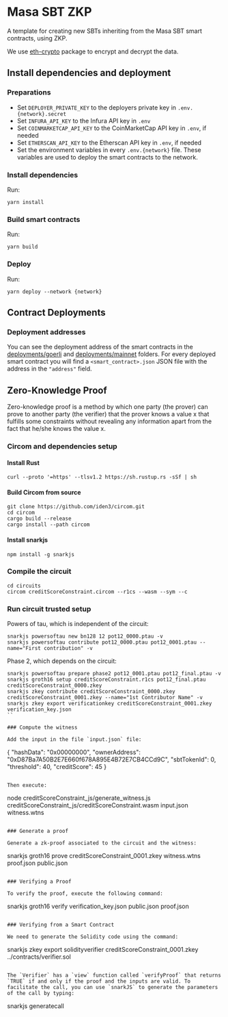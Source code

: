 # Masa SBT ZKP

A template for creating new SBTs inheriting from the Masa SBT smart contracts, using ZKP.

We use [eth-crypto](https://www.npmjs.com/package/eth-crypto) package to encrypt and decrypt the data.

## Install dependencies and deployment

### Preparations

* Set `DEPLOYER_PRIVATE_KEY` to the deployers private key in `.env.{network}.secret`
* Set `INFURA_API_KEY` to the Infura API key in `.env`
* Set `COINMARKETCAP_API_KEY` to the CoinMarketCap API key in `.env`, if needed
* Set `ETHERSCAN_API_KEY` to the Etherscan API key in `.env`, if needed
* Set the environment variables in every `.env.{network}` file. These variables are used to deploy the smart contracts to the network.

### Install dependencies

Run:
```
yarn install
```

### Build smart contracts

Run:
```
yarn build
```

### Deploy

Run:
```
yarn deploy --network {network}
```

## Contract Deployments

### Deployment addresses

You can see the deployment address of the smart contracts in the [deployments/goerli](deployments/goerli) and [deployments/mainnet](deployments/mainnet) folders. For every deployed smart contract you will find a `<smart_contract>.json` JSON file with the address in the `"address"` field.

## Zero-Knowledge Proof

Zero-knowledge proof is a method by which one party (the prover) can prove to another party (the verifier) that the prover knows a value x that fulfills some constraints without revealing any information apart from the fact that he/she knows the value x.

### Circom and dependencies setup

#### Install Rust

```
curl --proto '=https' --tlsv1.2 https://sh.rustup.rs -sSf | sh
```

#### Build Circom from source

```
git clone https://github.com/iden3/circom.git
cd circom
cargo build --release
cargo install --path circom
```

#### Install snarkjs

```
npm install -g snarkjs
```

### Compile the circuit

```
cd circuits
circom creditScoreConstraint.circom --r1cs --wasm --sym --c
```

### Run circuit trusted setup

Powers of tau, which is independent of the circuit:
```
snarkjs powersoftau new bn128 12 pot12_0000.ptau -v
snarkjs powersoftau contribute pot12_0000.ptau pot12_0001.ptau --name="First contribution" -v
```

Phase 2, which depends on the circuit:
```
snarkjs powersoftau prepare phase2 pot12_0001.ptau pot12_final.ptau -v
snarkjs groth16 setup creditScoreConstraint.r1cs pot12_final.ptau creditScoreConstraint_0000.zkey
snarkjs zkey contribute creditScoreConstraint_0000.zkey creditScoreConstraint_0001.zkey --name="1st Contributor Name" -v
snarkjs zkey export verificationkey creditScoreConstraint_0001.zkey verification_key.json
``

### Compute the witness

Add the input in the file `input.json` file:
```
{
  "hashData": "0x00000000",
  "ownerAddress": "0xD87Ba7A50B2E7E660f678A895E4B72E7CB4CCd9C",
  "sbtTokenId": 0,
  "threshold": 40,
  "creditScore": 45
}
```

Then execute:
```
node creditScoreConstraint_js/generate_witness.js creditScoreConstraint_js/creditScoreConstraint.wasm input.json witness.wtns
```

### Generate a proof

Generate a zk-proof associated to the circuit and the witness:
```
snarkjs groth16 prove creditScoreConstraint_0001.zkey witness.wtns proof.json public.json
```

### Verifying a Proof

To verify the proof, execute the following command:
```
snarkjs groth16 verify verification_key.json public.json proof.json
```

### Verifying from a Smart Contract

We need to generate the Solidity code using the command:
```
snarkjs zkey export solidityverifier creditScoreConstraint_0001.zkey ../contracts/verifier.sol
```

The `Verifier` has a `view` function called `verifyProof` that returns `TRUE` if and only if the proof and the inputs are valid. To facilitate the call, you can use `snarkJS` to generate the parameters of the call by typing:

```
snarkjs generatecall
```
